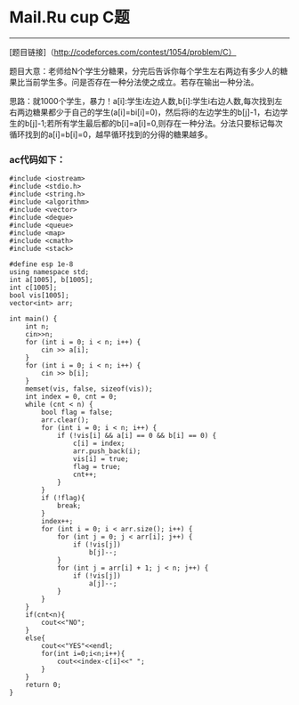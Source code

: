 # Mail.Ru cup C题

---

[题目链接]（http://codeforces.com/contest/1054/problem/C）

​	题目大意：老师给N个学生分糖果，分完后告诉你每个学生左右两边有多少人的糖果比当前学生多。问是否存在一种分法使之成立。若存在输出一种分法。

​	思路：就1000个学生，暴力！a[i]:学生i左边人数,b[i]:学生i右边人数,每次找到左右两边糖果都少于自己的学生(a[i]=bi[i]=0)，然后将i的左边学生的b[j]-1，右边学生的b[j]-1;若所有学生最后都的b[i]=a[i]=0,则存在一种分法。分法只要标记每次循环找到的a[i]=b[i]=0，越早循环找到的分得的糖果越多。

### ac代码如下：

```
#include <iostream>
#include <stdio.h>
#include <string.h>
#include <algorithm>
#include <vector>
#include <deque>
#include <queue>
#include <map>
#include <cmath>
#include <stack>

#define esp 1e-8
using namespace std;
int a[1005], b[1005];
int c[1005];
bool vis[1005];
vector<int> arr;

int main() {
    int n;
    cin>>n;
    for (int i = 0; i < n; i++) {
        cin >> a[i];
    }
    for (int i = 0; i < n; i++) {
        cin >> b[i];
    }
    memset(vis, false, sizeof(vis));
    int index = 0, cnt = 0;
    while (cnt < n) {
        bool flag = false;
        arr.clear();
        for (int i = 0; i < n; i++) {
            if (!vis[i] && a[i] == 0 && b[i] == 0) {
                c[i] = index;
                arr.push_back(i);
                vis[i] = true;
                flag = true;
                cnt++;
            }
        }
        if (!flag){
            break;
        }
        index++;
        for (int i = 0; i < arr.size(); i++) {
            for (int j = 0; j < arr[i]; j++) {
                if (!vis[j])
                    b[j]--;
            }
            for (int j = arr[i] + 1; j < n; j++) {
                if (!vis[j])
                    a[j]--;
            }
        }
    }
    if(cnt<n){
        cout<<"NO";
    }
    else{
        cout<<"YES"<<endl;
        for(int i=0;i<n;i++){
            cout<<index-c[i]<<" ";
        }
    }
    return 0;
}
```

